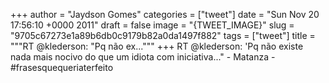 
+++
author = "Jaydson Gomes"
categories = ["tweet"]
date = "Sun Nov 20 17:56:10 +0000 2011"
draft = false
image = "{TWEET_IMAGE}"
slug = "9705c67273e1a89b6db0c9179b82a0da1497f882"
tags = ["tweet"]
title = """RT @klederson: "Pq não ex..."""
+++
RT @klederson: 'Pq não existe nada mais nocivo do que um idiota com iniciativa..." - Matanza - #frasesquequeriaterfeito
